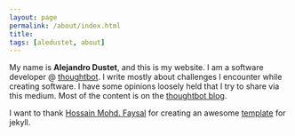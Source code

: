 ```yaml
---
layout: page
permalink: /about/index.html
title:
tags: [aledustet, about]
---
```


My name is **Alejandro Dustet**, and this is my website. I am a software
developer @ [thoughtbot]. I write mostly about challenges I encounter while
creating software. I have some opinions loosely held that I try to share via
this medium. Most of the content is on the [thoughtbot blog].


I want to thank [Hossain Mohd. Faysal](https://twitter.com/hmfaysal) for creating an awesome [template](http://hmfaysal.github.io/Notepad/) for jekyll.

[thoughtbot]: https://www.thoughtbot.com
[thoughtbot blog]: https://www.thoughtbot.com/blog
